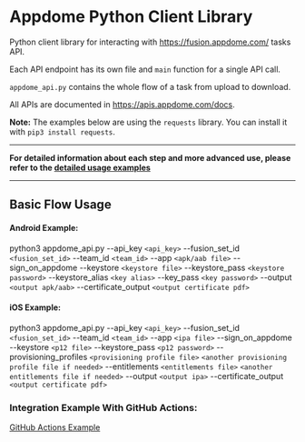 # Appdome Python Client Library
Python client library for interacting with https://fusion.appdome.com/ tasks API.

Each API endpoint has its own file and `main` function for a single API call.

`appdome_api.py` contains the whole flow of a task from upload to download.

All APIs are documented in https://apis.appdome.com/docs.

**Note:** The examples below are using the `requests` library. You can install it with `pip3 install requests`.

---
**For detailed information about each step and more advanced use, please refer to the [detailed usage examples](./appdome-api-python/README.md)**

---

## Basic Flow Usage

#### Android Example:

python3 appdome_api.py --api_key `<api_key>` --fusion_set_id `<fusion_set_id>` --team_id `<team_id>` --app `<apk/aab file>` --sign_on_appdome --keystore `<keystore file>` --keystore_pass `<keystore password>` --keystore_alias `<key alias>` --key_pass `<key password>` --output `<output apk/aab>` --certificate_output `<output certificate pdf>`

#### iOS Example:

python3 appdome_api.py --api_key `<api_key>` --fusion_set_id `<fusion_set_id>` --team_id `<team_id>` --app `<ipa file>` --sign_on_appdome --keystore `<p12 file>` --keystore_pass `<p12 password>` --provisioning_profiles `<provisioning profile file>` `<another provisioning profile file if needed>` --entitlements `<entitlements file>` `<another entitlements file if needed>` --output `<output ipa>` --certificate_output `<output certificate pdf>`

### Integration Example With GitHub Actions:
[GitHub Actions Example](github_actions_appdome_workfolw_example.yml)
